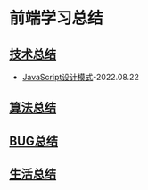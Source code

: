# 前端学习总结
## [技术总结](./technology/index.md)
- [JavaScript设计模式](./technology/%E8%AE%BE%E8%AE%A1%E6%A8%A1%E5%BC%8F.md)-2022.08.22
## [算法总结](./arithmetic/index.md)
## [BUG总结](./bug/index.md)
## [生活总结](./live/index.md)
